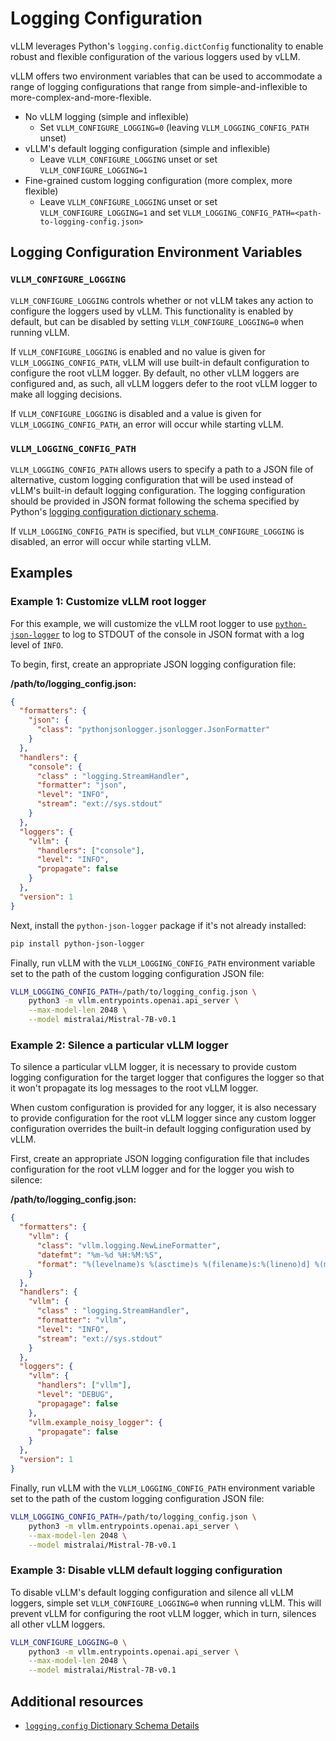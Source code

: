 # Logging Configuration

vLLM leverages Python's `logging.config.dictConfig` functionality to enable
robust and flexible configuration of the various loggers used by vLLM.

vLLM offers two environment variables that can be used to accommodate a range
of logging configurations that range from simple-and-inflexible to
more-complex-and-more-flexible.

- No vLLM logging (simple and inflexible)
  - Set `VLLM_CONFIGURE_LOGGING=0` (leaving `VLLM_LOGGING_CONFIG_PATH` unset)
- vLLM's default logging configuration (simple and inflexible)
  - Leave `VLLM_CONFIGURE_LOGGING` unset or set `VLLM_CONFIGURE_LOGGING=1`
- Fine-grained custom logging configuration (more complex, more flexible)
  - Leave `VLLM_CONFIGURE_LOGGING` unset or set `VLLM_CONFIGURE_LOGGING=1` and
    set `VLLM_LOGGING_CONFIG_PATH=<path-to-logging-config.json>`

## Logging Configuration Environment Variables

### `VLLM_CONFIGURE_LOGGING`

`VLLM_CONFIGURE_LOGGING` controls whether or not vLLM takes any action to
configure the loggers used by vLLM. This functionality is enabled by default,
but can be disabled by setting `VLLM_CONFIGURE_LOGGING=0` when running vLLM.

If `VLLM_CONFIGURE_LOGGING` is enabled and no value is given for
`VLLM_LOGGING_CONFIG_PATH`, vLLM will use built-in default configuration to
configure the root vLLM logger. By default, no other vLLM loggers are
configured and, as such, all vLLM loggers defer to the root vLLM logger to make
all logging decisions.

If `VLLM_CONFIGURE_LOGGING` is disabled and a value is given for
`VLLM_LOGGING_CONFIG_PATH`, an error will occur while starting vLLM.

### `VLLM_LOGGING_CONFIG_PATH`

`VLLM_LOGGING_CONFIG_PATH` allows users to specify a path to a JSON file of
alternative, custom logging configuration that will be used instead of vLLM's
built-in default logging configuration. The logging configuration should be
provided in JSON format following the schema specified by Python's [logging
configuration dictionary
schema](https://docs.python.org/3/library/logging.config.html#dictionary-schema-details).

If `VLLM_LOGGING_CONFIG_PATH` is specified, but `VLLM_CONFIGURE_LOGGING` is
disabled, an error will occur while starting vLLM.


## Examples

### Example 1: Customize vLLM root logger


For this example, we will customize the vLLM root logger to use
[`python-json-logger`](https://github.com/madzak/python-json-logger) to log to
STDOUT of the console in JSON format with a log level of `INFO`.

To begin, first, create an appropriate JSON logging configuration file:

**/path/to/logging_config.json:**

```json
{
  "formatters": {
    "json": {
      "class": "pythonjsonlogger.jsonlogger.JsonFormatter"
    }
  },
  "handlers": {
    "console": {
      "class" : "logging.StreamHandler",
      "formatter": "json",
      "level": "INFO",
      "stream": "ext://sys.stdout"
    }
  },
  "loggers": {
    "vllm": {
      "handlers": ["console"],
      "level": "INFO",
      "propagate": false
    }
  },
  "version": 1
}
```

Next, install the `python-json-logger` package if it's not already installed:

```bash
pip install python-json-logger
```

Finally, run vLLM with the `VLLM_LOGGING_CONFIG_PATH` environment variable set
to the path of the custom logging configuration JSON file:

```bash
VLLM_LOGGING_CONFIG_PATH=/path/to/logging_config.json \
    python3 -m vllm.entrypoints.openai.api_server \
    --max-model-len 2048 \
    --model mistralai/Mistral-7B-v0.1
```


### Example 2: Silence a particular vLLM logger

To silence a particular vLLM logger, it is necessary to provide custom logging
configuration for the target logger that configures the logger so that it won't
propagate its log messages to the root vLLM logger.

When custom configuration is provided for any logger, it is also necessary to
provide configuration for the root vLLM logger since any custom logger
configuration overrides the built-in default logging configuration used by vLLM.

First, create an appropriate JSON logging configuration file that includes
configuration for the root vLLM logger and for the logger you wish to silence:

**/path/to/logging_config.json:**

```json
{
  "formatters": {
    "vllm": {
      "class": "vllm.logging.NewLineFormatter",
      "datefmt": "%m-%d %H:%M:%S",
      "format": "%(levelname)s %(asctime)s %(filename)s:%(lineno)d] %(message)s"
    }
  },
  "handlers": {
    "vllm": {
      "class" : "logging.StreamHandler",
      "formatter": "vllm",
      "level": "INFO",
      "stream": "ext://sys.stdout"
    }
  },
  "loggers": {
    "vllm": {
      "handlers": ["vllm"],
      "level": "DEBUG",
      "propagage": false
    },
    "vllm.example_noisy_logger": {
      "propagate": false
    }
  },
  "version": 1
}
```

Finally, run vLLM with the `VLLM_LOGGING_CONFIG_PATH` environment variable set
to the path of the custom logging configuration JSON file:

```bash
VLLM_LOGGING_CONFIG_PATH=/path/to/logging_config.json \
    python3 -m vllm.entrypoints.openai.api_server \
    --max-model-len 2048 \
    --model mistralai/Mistral-7B-v0.1
```


### Example 3: Disable vLLM default logging configuration

To disable vLLM's default logging configuration and silence all vLLM loggers,
simple set `VLLM_CONFIGURE_LOGGING=0` when running vLLM. This will prevent vLLM
for configuring the root vLLM logger, which in turn, silences all other vLLM
loggers.

```bash
VLLM_CONFIGURE_LOGGING=0 \
    python3 -m vllm.entrypoints.openai.api_server \
    --max-model-len 2048 \
    --model mistralai/Mistral-7B-v0.1
```


## Additional resources

- [`logging.config` Dictionary Schema Details](https://docs.python.org/3/library/logging.config.html#dictionary-schema-details)
